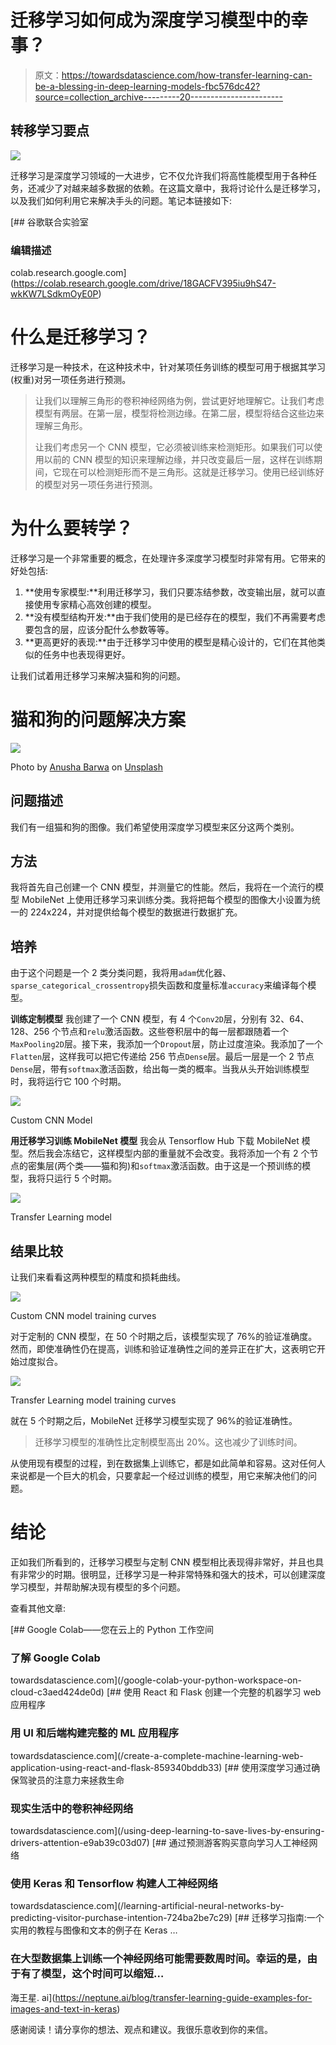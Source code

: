# 迁移学习如何成为深度学习模型中的幸事？

> 原文：<https://towardsdatascience.com/how-transfer-learning-can-be-a-blessing-in-deep-learning-models-fbc576dc42?source=collection_archive---------20----------------------->

## 转移学习要点

![](img/3f3b3b7bb4844a425d3eb30c55961fec.png)

迁移学习是深度学习领域的一大进步，它不仅允许我们将高性能模型用于各种任务，还减少了对越来越多数据的依赖。在这篇文章中，我将讨论什么是迁移学习，以及我们如何利用它来解决手头的问题。笔记本链接如下:

[](https://colab.research.google.com/drive/18GACFV395iu9hS47-wkKW7LSdkmOyE0P) [## 谷歌联合实验室

### 编辑描述

colab.research.google.com](https://colab.research.google.com/drive/18GACFV395iu9hS47-wkKW7LSdkmOyE0P) 

# 什么是迁移学习？

迁移学习是一种技术，在这种技术中，针对某项任务训练的模型可用于根据其学习(权重)对另一项任务进行预测。

> 让我们以理解三角形的卷积神经网络为例，尝试更好地理解它。让我们考虑模型有两层。在第一层，模型将检测边缘。在第二层，模型将结合这些边来理解三角形。
> 
> 让我们考虑另一个 CNN 模型，它必须被训练来检测矩形。如果我们可以使用以前的 CNN 模型的知识来理解边缘，并只改变最后一层，这样在训练期间，它现在可以检测矩形而不是三角形。这就是迁移学习。使用已经训练好的模型对另一项任务进行预测。

# 为什么要转学？

迁移学习是一个非常重要的概念，在处理许多深度学习模型时非常有用。它带来的好处包括:

1.  **使用专家模型:**利用迁移学习，我们只要冻结参数，改变输出层，就可以直接使用专家精心高效创建的模型。
2.  **没有模型结构开发:**由于我们使用的是已经存在的模型，我们不再需要考虑要包含的层，应该分配什么参数等等。
3.  **更高更好的表现:**由于迁移学习中使用的模型是精心设计的，它们在其他类似的任务中也表现得更好。

让我们试着用迁移学习来解决猫和狗的问题。

# 猫和狗的问题解决方案

![](img/0d28dc9262d2e50288c2dd198711ff31.png)

Photo by [Anusha Barwa](https://unsplash.com/@anshaaleena?utm_source=medium&utm_medium=referral) on [Unsplash](https://unsplash.com?utm_source=medium&utm_medium=referral)

## 问题描述

我们有一组猫和狗的图像。我们希望使用深度学习模型来区分这两个类别。

## 方法

我将首先自己创建一个 CNN 模型，并测量它的性能。然后，我将在一个流行的模型 MobileNet 上使用迁移学习来训练分类。我将把每个模型的图像大小设置为统一的 224x224，并对提供给每个模型的数据进行数据扩充。

## 培养

由于这个问题是一个 2 类分类问题，我将用`adam`优化器、`sparse_categorical_crossentropy`损失函数和度量标准`accuracy`来编译每个模型。

**训练定制模型** 我创建了一个 CNN 模型，有 4 个`Conv2D`层，分别有 32、64、128、256 个节点和`relu`激活函数。这些卷积层中的每一层都跟随着一个`MaxPooling2D`层。接下来，我添加一个`Dropout`层，防止过度渲染。我添加了一个`Flatten`层，这样我可以把它传递给 256 节点`Dense`层。最后一层是一个 2 节点`Dense`层，带有`softmax`激活函数，给出每一类的概率。当我从头开始训练模型时，我将运行它 100 个时期。

![](img/9e9c8c12483eb2ee2ea02fb2d20e0caa.png)

Custom CNN Model

**用迁移学习训练 MobileNet 模型** 我会从 Tensorflow Hub 下载 MobileNet 模型。然后我会冻结它，这样模型内部的重量就不会改变。我将添加一个有 2 个节点的密集层(两个类——猫和狗)和`softmax`激活函数。由于这是一个预训练的模型，我将只运行 5 个时期。

![](img/220cffbbd646618c222cda4faacb9bed.png)

Transfer Learning model

## 结果比较

让我们来看看这两种模型的精度和损耗曲线。

![](img/7c98c3313e1a6d69277e9df6b2d6b311.png)

Custom CNN model training curves

对于定制的 CNN 模型，在 50 个时期之后，该模型实现了 76%的验证准确度。然而，即使准确性仍在提高，训练和验证准确性之间的差异正在扩大，这表明它开始过度拟合。

![](img/37556fa42cf6070ead12a9a7237c2625.png)

Transfer Learning model training curves

就在 5 个时期之后，MobileNet 迁移学习模型实现了 96%的验证准确性。

> 迁移学习模型的准确性比定制模型高出 20%。这也减少了训练时间。

从使用现有模型的过程，到在数据集上训练它，都是如此简单和容易。这对任何人来说都是一个巨大的机会，只要拿起一个经过训练的模型，用它来解决他们的问题。

# 结论

正如我们所看到的，迁移学习模型与定制 CNN 模型相比表现得非常好，并且也具有非常少的时期。很明显，迁移学习是一种非常特殊和强大的技术，可以创建深度学习模型，并帮助解决现有模型的多个问题。

查看其他文章:

[](/google-colab-your-python-workspace-on-cloud-c3aed424de0d) [## Google Colab——您在云上的 Python 工作空间

### 了解 Google Colab

towardsdatascience.com](/google-colab-your-python-workspace-on-cloud-c3aed424de0d) [](/create-a-complete-machine-learning-web-application-using-react-and-flask-859340bddb33) [## 使用 React 和 Flask 创建一个完整的机器学习 web 应用程序

### 用 UI 和后端构建完整的 ML 应用程序

towardsdatascience.com](/create-a-complete-machine-learning-web-application-using-react-and-flask-859340bddb33) [](/using-deep-learning-to-save-lives-by-ensuring-drivers-attention-e9ab39c03d07) [## 使用深度学习通过确保驾驶员的注意力来拯救生命

### 现实生活中的卷积神经网络

towardsdatascience.com](/using-deep-learning-to-save-lives-by-ensuring-drivers-attention-e9ab39c03d07) [](/learning-artificial-neural-networks-by-predicting-visitor-purchase-intention-724ba2be7c29) [## 通过预测游客购买意向学习人工神经网络

### 使用 Keras 和 Tensorflow 构建人工神经网络

towardsdatascience.com](/learning-artificial-neural-networks-by-predicting-visitor-purchase-intention-724ba2be7c29) [](https://neptune.ai/blog/transfer-learning-guide-examples-for-images-and-text-in-keras) [## 迁移学习指南:一个实用的教程与图像和文本的例子在 Keras …

### 在大型数据集上训练一个神经网络可能需要数周时间。幸运的是，由于有了模型，这个时间可以缩短…

海王星. ai](https://neptune.ai/blog/transfer-learning-guide-examples-for-images-and-text-in-keras) 

感谢阅读！请分享你的想法、观点和建议。我很乐意收到你的来信。
